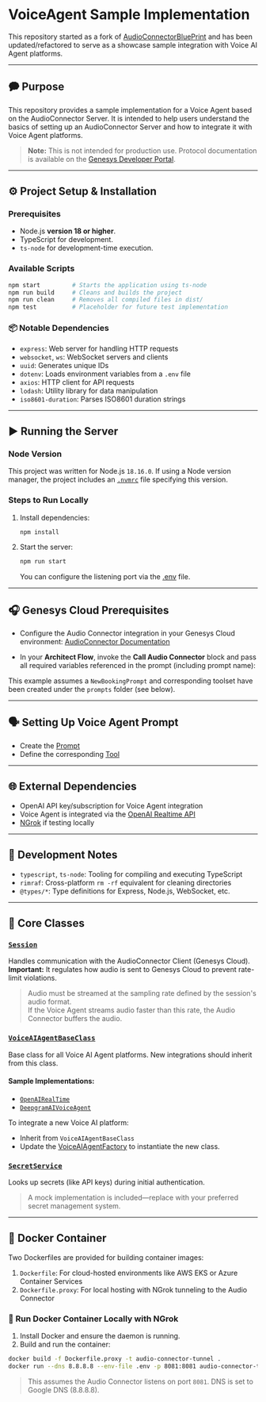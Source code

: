 # VoiceAgent Sample Implementation

This repository started as a fork of [AudioConnectorBluePrint](https://github.com/GenesysCloudBlueprints/audioconnector-server-reference-implementation) and has been updated/refactored to serve as a showcase sample integration with Voice AI Agent platforms.

---

## 🗭 Purpose

This repository provides a sample implementation for a Voice Agent based on the AudioConnector Server. It is intended to help users understand the basics of setting up an AudioConnector Server and how to integrate it with Voice Agent platforms.

> **Note:** This is not intended for production use. Protocol documentation is available on the [Genesys Developer Portal](https://developer.genesys.cloud/devapps/audiohook/).

---

## ⚙️ Project Setup & Installation

### Prerequisites

- Node.js **version 18 or higher**.
- TypeScript for development.
- `ts-node` for development-time execution.

### Available Scripts

```bash
npm start         # Starts the application using ts-node
npm run build     # Cleans and builds the project
npm run clean     # Removes all compiled files in dist/
npm test          # Placeholder for future test implementation
```

### 📦 Notable Dependencies

- `express`: Web server for handling HTTP requests
- `websocket`, `ws`: WebSocket servers and clients
- `uuid`: Generates unique IDs
- `dotenv`: Loads environment variables from a `.env` file
- `axios`: HTTP client for API requests
- `lodash`: Utility library for data manipulation
- `iso8601-duration`: Parses ISO8601 duration strings

---

## ▶️ Running the Server

### Node Version

This project was written for Node.js `18.16.0`. If using a Node version manager, the project includes an [`.nvmrc`](./.nvmrc) file specifying this version.

### Steps to Run Locally

1. Install dependencies:
   ```bash
   npm install
   ```
2. Start the server:
   ```bash
   npm run start
   ```
   You can configure the listening port via the [.env](./.env) file.

---

## 🎧 Genesys Cloud Prerequisites

- Configure the Audio Connector integration in your Genesys Cloud environment: [AudioConnector Documentation](https://help.mypurecloud.com/articles/audio-connector-overview/)

- In your **Architect Flow**, invoke the **Call Audio Connector** block and pass all required variables referenced in the prompt (including prompt name):



This example assumes a `NewBookingPrompt` and corresponding toolset have been created under the `prompts` folder (see below).

---

## 🗣️ Setting Up Voice Agent Prompt

- Create the [Prompt](./src/prompts/NewBookingPrompt.md)
- Define the corresponding [Tool](./src/prompts/NewBookingTools.json)

---

## 🌐 External Dependencies

- OpenAI API key/subscription for Voice Agent integration
- Voice Agent is integrated via the [OpenAI Realtime API](https://platform.openai.com/docs/api-reference/realtime)
- [NGrok](https://ngrok.com/) if testing locally

---

## 💠 Development Notes

- `typescript`, `ts-node`: Tooling for compiling and executing TypeScript
- `rimraf`: Cross-platform `rm -rf` equivalent for cleaning directories
- `@types/*`: Type definitions for Express, Node.js, WebSocket, etc.

---

## 🧹 Core Classes

### [`Session`](./src/websocket/session.ts)

Handles communication with the AudioConnector Client (Genesys Cloud).\
**Important:** It regulates how audio is sent to Genesys Cloud to prevent rate-limit violations.

> Audio must be streamed at the sampling rate defined by the session's audio format.\
> If the Voice Agent streams audio faster than this rate, the Audio Connector buffers the audio.

### [`VoiceAIAgentBaseClass`](./src/services/voice-aiagent-base.ts)

Base class for all Voice AI Agent platforms. New integrations should inherit from this class.

#### Sample Implementations:

- [`OpenAIRealTime`](./src/services/open-ai.ts)
- [`DeepgramAIVoiceAgent`](./src/services/deepgram.ts)

To integrate a new Voice AI platform:

- Inherit from `VoiceAIAgentBaseClass`
- Update the [VoiceAIAgentFactory](./src/services/voice-aiagent-factory.ts) to instantiate the new class.

### [`SecretService`](./src/services/secret-service.ts)

Looks up secrets (like API keys) during initial authentication.

> A mock implementation is included—replace with your preferred secret management system.

---

## 🐳 Docker Container

Two Dockerfiles are provided for building container images:

1. `Dockerfile`: For cloud-hosted environments like AWS EKS or Azure Container Services
2. `Dockerfile.proxy`: For local hosting with NGrok tunneling to the Audio Connector

### 🔧 Run Docker Container Locally with NGrok

1. Install Docker and ensure the daemon is running.
2. Build and run the container:

```bash
docker build -f Dockerfile.proxy -t audio-connector-tunnel .
docker run --dns 8.8.8.8 --env-file .env -p 8081:8081 audio-connector-tunnel
```

> This assumes the Audio Connector listens on port `8081`. DNS is set to Google DNS (8.8.8.8).
